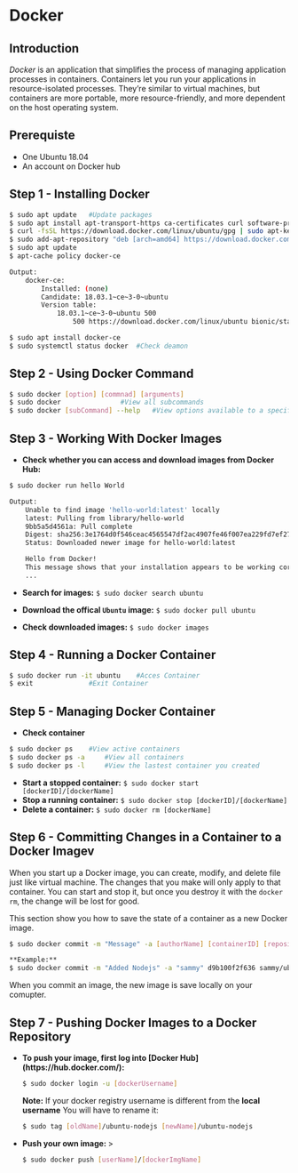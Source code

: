 # Docker 

## Introduction

*Docker* is an application that simplifies the process of managing application processes in containers. Containers let you run your applications in resource-isolated processes. They’re similar to virtual machines, but containers are more portable, more resource-friendly, and more dependent on the host operating system.

## Prerequiste

- One Ubuntu 18.04
- An account on Docker hub

## Step 1 - Installing Docker

```sh
$ sudo apt update 	#Update packages
$ sudo apt install apt-transport-https ca-certificates curl software-properties-common
$ curl -fsSL https://download.docker.com/linux/ubuntu/gpg | sudo apt-key add -
$ sudo add-apt-repository "deb [arch=amd64] https://download.docker.com/linux/ubuntu bionic stable"
$ sudo apt update
$ apt-cache policy docker-ce

Output:
	docker-ce:
 		Installed: (none)
  		Candidate: 18.03.1~ce~3-0~ubuntu
  		Version table:
     		18.03.1~ce~3-0~ubuntu 500
        		500 https://download.docker.com/linux/ubuntu bionic/stable amd64 Packages

$ sudo apt install docker-ce
$ sudo systemctl status docker 	#Check deamon 

```

## Step 2 - Using Docker Command 

```sh
$ sudo docker [option] [commnad] [arguments]
$ sudo docker 				#View all subcommands
$ sudo docker [subCommand] --help 	#View options available to a specific command
```

## Step 3 - Working With Docker Images

- **Check whether you can access and download images from Docker Hub:**

```sh
$ sudo docker run hello World

Output:
	Unable to find image 'hello-world:latest' locally
	latest: Pulling from library/hello-world
	9bb5a5d4561a: Pull complete
	Digest: sha256:3e1764d0f546ceac4565547df2ac4907fe46f007ea229fd7ef2718514bcec35d
	Status: Downloaded newer image for hello-world:latest

	Hello from Docker!
	This message shows that your installation appears to be working correctly.
	...
```
- **Search for images:**
`$ sudo docker search ubuntu`


- **Download the offical `Ubuntu` image:**
`$ sudo docker pull ubuntu`

- **Check downloaded images:**
`$ sudo docker images `

## Step 4 - Running a Docker Container

```sh
$ sudo docker run -it ubuntu 	#Acces Container
$ exit 				#Exit Container
```

## Step 5 - Managing Docker Container

- **Check container**
```sh
$ sudo docker ps 	#View active containers
$ sudo docker ps -a 	#View all containers
$ sudo docker ps -l 	#View the lastest container you created
```
- **Start a stopped container:**
`$ sudo docker start [dockerID]/[dockerName]`
- **Stop a running container:**
`$ sudo docker stop [dockerID]/[dockerName]`
- **Delete a container:**
`$ sudo docker rm [dockerName]`

## Step 6 - Committing Changes in a Container to a Docker Imagev 

When you start up a Docker image, you can create, modify, and delete file just like virtual machine. The changes that you make will only apply to that container. You can start and stop it, but once you destroy it with the `docker rm`, the change will be lost for good.


This section show you how to save the state of a container as a new Docker image.

```sh
$ sudo docker commit -m "Message" -a [authorName] [containerID] [repository]/[newImgName]

**Example:**
$ sudo docker commit -m "Added Nodejs" -a "sammy" d9b100f2f636 sammy/ubuntu-nodejs
```

When you commit an image, the new image is save locally on your comupter.

## Step 7 - Pushing Docker Images to a Docker Repository

<ul>

<li><b> To push your image, first log into [Docker Hub](https://hub.docker.com/): </b></li>

```sh
$ sudo docker login -u [dockerUsername]
```
 **Note:** If your docker registry username is different from the **local username** You will have to rename it:
```sh
$ sudo tag [oldName]/ubuntu-nodejs [newName]/ubuntu-nodejs
```

<li><b> Push your own image: </b>></li>

```sh 
$ sudo docker push [userName]/[dockerImgName]
```